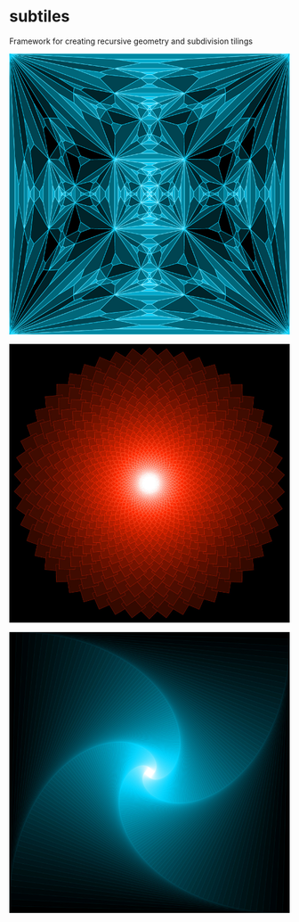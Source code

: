 # subtiles

Framework for creating recursive geometry and subdivision tilings

![diamond tiling](https://github.com/OscarSaharoy/subtiles/blob/main/jpg/diamond.jpg?raw=true)

![rose tiling](https://github.com/OscarSaharoy/subtiles/blob/main/jpg/rose.jpg?raw=true)

![twist tiling](https://github.com/OscarSaharoy/subtiles/blob/main/jpg/twist.jpg?raw=true)
